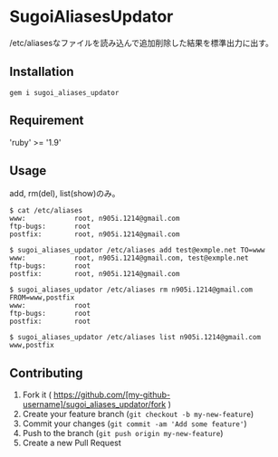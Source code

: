 # SugoiAliasesUpdator

/etc/aliasesなファイルを読み込んで追加削除した結果を標準出力に出す。

## Installation

```shell
gem i sugoi_aliases_updator
```

## Requirement
'ruby' >= '1.9'

## Usage
add, rm(del), list(show)のみ。
```
$ cat /etc/aliases
www:            root, n905i.1214@gmail.com
ftp-bugs:       root
postfix:        root, n905i.1214@gmail.com
```

```
$ sugoi_aliases_updator /etc/aliases add test@exmple.net TO=www
www:            root, n905i.1214@gmail.com, test@exmple.net
ftp-bugs:       root
postfix:        root, n905i.1214@gmail.com
```

```
$ sugoi_aliases_updator /etc/aliases rm n905i.1214@gmail.com FROM=www,postfix
www:            root
ftp-bugs:       root
postfix:        root
```
```
$ sugoi_aliases_updator /etc/aliases list n905i.1214@gmail.com
www,postfix
```


## Contributing

1. Fork it ( https://github.com/[my-github-username]/sugoi_aliases_updator/fork )
2. Create your feature branch (`git checkout -b my-new-feature`)
3. Commit your changes (`git commit -am 'Add some feature'`)
4. Push to the branch (`git push origin my-new-feature`)
5. Create a new Pull Request
